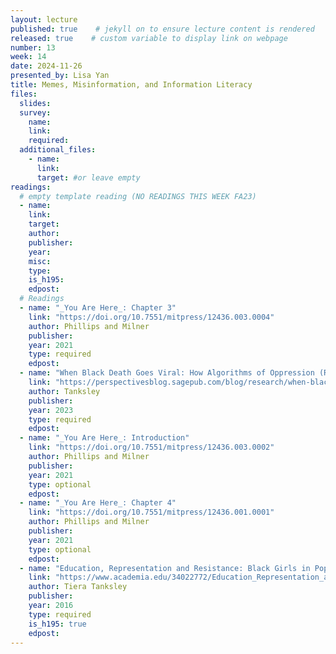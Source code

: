 ```yaml
---
layout: lecture
published: true    # jekyll on to ensure lecture content is rendered
released: true    # custom variable to display link on webpage
number: 13
week: 14
date: 2024-11-26
presented_by: Lisa Yan
title: Memes, Misinformation, and Information Literacy
files:
  slides:
  survey:
    name:
    link: 
    required:
  additional_files:
    - name: 
      link: 
      target: #or leave empty
readings:
  # empty template reading (NO READINGS THIS WEEK FA23)
  - name: 
    link:
    target:
    author:
    publisher: 
    year: 
    misc: 
    type: 
    is_h195: 
    edpost:
  # Readings
  - name: "_You Are Here_: Chapter 3"
    link: "https://doi.org/10.7551/mitpress/12436.003.0004"
    author: Phillips and Milner
    publisher: 
    year: 2021
    type: required
    edpost:
  - name: "When Black Death Goes Viral: How Algorithms of Oppression (Re)Produce Racism and Racial Trauma"
    link: "https://perspectivesblog.sagepub.com/blog/research/when-black-death-goes-viral-how-algorithms-of-oppression-reproduce-racism-and-racial-trauma"
    author: Tanksley
    publisher: 
    year: 2023
    type: required
    edpost:
  - name: "_You Are Here_: Introduction"
    link: "https://doi.org/10.7551/mitpress/12436.003.0002"
    author: Phillips and Milner
    publisher: 
    year: 2021
    type: optional
    edpost:
  - name: "_You Are Here_: Chapter 4"
    link: "https://doi.org/10.7551/mitpress/12436.001.0001"
    author: Phillips and Milner
    publisher: 
    year: 2021
    type: optional
    edpost:
  - name: "Education, Representation and Resistance: Black Girls in Popular Instagram Memes"
    link: "https://www.academia.edu/34022772/Education_Representation_and_Resistance_Black_Girls_in_Popular_Instagram_Memes"
    author: Tiera Tanksley
    publisher: 
    year: 2016
    type: required
    is_h195: true
    edpost:
---
```


<!-- information here -->
